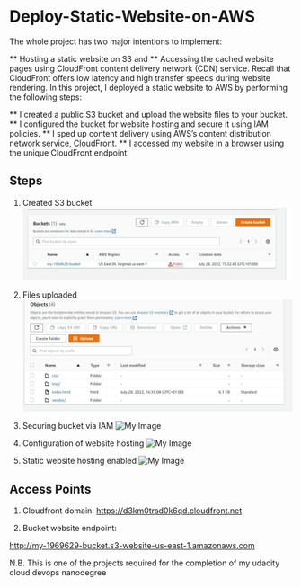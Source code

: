 
# Deploy-Static-Website-on-AWS

The whole project has two major intentions to implement:

**  Hosting a static website on S3 and
**  Accessing the cached website pages using CloudFront content delivery network (CDN) service. Recall that CloudFront offers low latency and high transfer speeds during website rendering.
In this project, I deployed a static website to AWS by performing the following steps:

**  I created a public S3 bucket and upload the website files to your bucket.
**  I configured the bucket for website hosting and secure it using IAM policies.
**  I sped up content delivery using AWS’s content distribution network service, CloudFront.
**  I accessed my website in a browser using the unique CloudFront endpoint
## Steps
1. Created S3 bucket
![My Image](Created-Bucket.jpeg)

2. Files uploaded
![My Image](Folders-in-Bucket.jpeg)

3. Securing bucket via IAM
![My Image](securing_bucket.jpeg)

4. Configuration of website hosting
![My Image](Static_Web_hosting.jpeg)

5. Static website hosting enabled
![My Image](CloudFront_Configured.jpeg)




## Access Points

1. Cloudfront domain:
https://d3km0trsd0k6qd.cloudfront.net

2.  Bucket website endpoint:

http://my-1969629-bucket.s3-website-us-east-1.amazonaws.com

N.B. This is one of the projects required for the completion of my udacity cloud devops nanodegree
